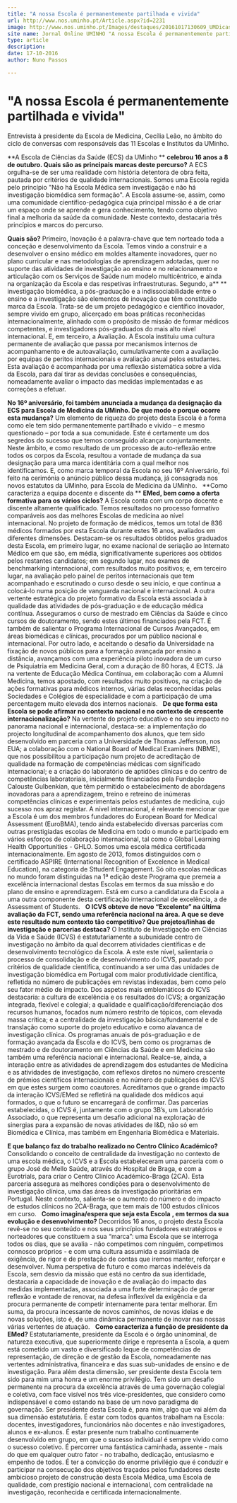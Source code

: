 ```yaml
---
title: "A nossa Escola é permanentemente partilhada e vivida"
url: http://www.nos.uminho.pt/Article.aspx?id=2231
image: http://www.nos.uminho.pt/Images/destaques/20161017130609_UMDicasNG16Medicina125.jpg
site name: Jornal Online UMINHO "A nossa Escola é permanentemente partilhada e vivida"
type: article
description: 
date: 17-10-2016
author: Nuno Passos

---
```

# "A nossa Escola é permanentemente partilhada e vivida"


  

Entrevista à presidente da Escola de Medicina, Cecília Leão, no âmbito do ciclo de conversas com responsáveis das 11 Escolas e Institutos da UMinho.

**A Escola de Ciências da Saúde (ECS) da UMinho ** **celebrou 16 anos a 8 de outubro. Quais são as principais marcas deste percurso?** 
A ECS orgulha-se de ser uma realidade com história detentora de obra feita, pautada por critérios de qualidade internacionais. Somos uma Escola regida pelo princípio "Não há Escola Médica sem investigação e não há investigação biomédica sem formação". A Escola assume-se, assim, como uma comunidade científico-pedagógica cuja principal missão é a de criar um espaço onde se aprende e gera conhecimento, tendo como objetivo final a melhoria da saúde da comunidade. Neste contexto, destacaria três princípios e marcos do percurso.

**Quais são?** 
Primeiro, Inovação é a palavra-chave que tem norteado toda a conceção e desenvolvimento da Escola. Temos vindo a construir e a desenvolver o ensino médico em moldes altamente inovadores, quer no plano curricular e nas metodologias de aprendizagem adotadas, quer no suporte das atividades de investigação ao ensino e no relacionamento e articulação com os Serviços de Saúde num modelo multicêntrico, e ainda na organização da Escola e das respetivas infraestruturas. Segundo, a** ** investigação biomédica, a pós-graduação e a indissociabilidade entre o ensino e a investigação são elementos de inovação que têm constituído marca da Escola. Trata-se de um projeto pedagógico e científico inovador, sempre vivido em grupo, alicerçado em boas práticas reconhecidas internacionalmente, alinhado com o propósito de missão de formar médicos competentes, e investigadores pós-graduados do mais alto nível internacional. E, em terceiro, a Avaliação. A Escola instituiu uma cultura permanente de avaliação que passa por mecanismos internos de acompanhamento e de autoavaliação, cumulativamente com a avaliação por equipas de peritos internacionais e avaliação anual pelos estudantes. Esta avaliação é acompanhada por uma reflexão sistemática sobre a vida da Escola, para daí tirar as devidas conclusões e consequências, nomeadamente avaliar o impacto das medidas implementadas e as correções a efetuar.

**No 16º aniversário, foi também anunciada a mudança da designação da ECS para Escola de Medicina da UMinho. De que modo e porque ocorre esta mudança?** 
Um elemento de riqueza do projeto desta Escola é a forma como ele tem sido permanentemente partilhado e vivido – e mesmo questionado – por toda a sua comunidade. Este é certamente um dos segredos do sucesso que temos conseguido alcançar conjuntamente. Neste âmbito, e como resultado de um processo de auto-reflexão entre todos os corpos da Escola, resultou a vontade de mudança da sua designação para uma marca identitária com a qual melhor nos identificamos. E, como marca temporal da Escola no seu 16º Aniversário, foi feito na cerimónia o anúncio público dessa mudança, já consagrada nos novos estatutos da UMinho, para Escola de Medicina da UMinho.
 
**Como caracteriza a equipa docente e discente da ** **EMed, bem como a oferta formativa para os vários ciclos?** 
A Escola conta com um corpo docente e discente altamente qualificado. Temos resultados no processo formativo comparáveis aos das melhores Escolas de medicina ao nível internacional. No projeto de formação de médicos, temos um total de 836 médicos formados por esta Escola durante estes 16 anos, avaliados em diferentes dimensões. Destacam-se os resultados obtidos pelos graduados desta Escola, em primeiro lugar, no exame nacional de seriação ao Internato Médico em que são, em média, significativamente superiores aos obtidos pelos restantes candidatos; em segundo lugar, nos exames de benchmarking internacional, com resultados muito positivos; e, em terceiro lugar, na avaliação pelo painel de peritos internacionais que tem acompanhado e escrutinado o curso desde o seu início, e que continua a colocá-lo numa posição de vanguarda nacional e internacional. A outra vertente estratégica do projeto formativo da Escola está associada à qualidade das atividades de pós-graduação e de educação médica contínua. Asseguramos o curso de mestrado em Ciências da Saúde e cinco cursos de doutoramento, sendo estes últimos financiados pela FCT. É também de salientar o Programa Internacional de Cursos Avançados, em áreas biomédicas e clínicas, procurados por um público nacional e internacional. Por outro lado, e aceitando o desafio da Universidade na fixação de novos públicos para a formação avançada por ensino a distância, avançamos com uma experiência piloto inovadora de um curso de Psiquiatria em Medicina Geral, com a duração de 80 horas, 4 ECTS. Já na vertente de Educação Médica Contínua, em colaboração com a Alumni Medicina, temos apostado, com resultados muito positivos, na criação de ações formativas para médicos internos, várias delas reconhecidas pelas Sociedades e Colégios de especialidade e com a participação de uma percentagem muito elevada dos internos nacionais.
 
**De que forma esta Escola se pode afirmar no contexto nacional e no contexto de crescente internacionalização?** 
Na vertente do projeto educativo e no seu impacto no panorama nacional e internacional, destaca-se: a implementação do projecto longitudinal de acompanhamento dos alunos, que tem sido desenvolvido em parceria com a Universidade de Thomas Jefferson, nos EUA; a colaboração com o National Board of Medical Examiners (NBME), que nos possibilitou a participação num projeto de acreditação de qualidade na formação de competências médicas com significado internacional; e a criação do laboratório de aptidões clínicas e do centro de competências laboratoriais, inicialmente financiados pela Fundação Calouste Gulbenkian, que têm permitido o estabelecimento de abordagens inovadoras para a aprendizagem, treino e retreino de inúmeras competências clínicas e experimentais pelos estudantes de medicina, cujo sucesso nos apraz registar. A nível internacional, é relevante mencionar que a Escola é um dos membros fundadores do European Board for Medical Assessment (EuroBMA), tendo ainda estabelecido diversas parcerias com outras prestigiadas escolas de Medicina em todo o mundo e participado em vários esforços de colaboração internacional, tal como o Global Learning Health Opportunities - GHLO. Somos uma escola médica certificada internacionalmente. Em agosto de 2013, fomos distinguidos com o certificado ASPIRE (International Recognition of Excelence in Medical Education), na categoria de Sttudent Engagement. Só oito escolas médicas no mundo foram distinguidas na 1ª edição deste Programa que premeia a excelência internacional destas Escolas em termos da sua missão e do plano de ensino e aprendizagem. Está em curso a candidatura da Escola a uma outra componente desta certificação internacional de excelência, a de Assessment of Students.
 
**O ICVS obteve de novo “Excelente” na última avaliação da FCT, sendo uma referência nacional na área. A que se deve este resultado num contexto tão competitivo? Que projetos/linhas de investigação e parcerias destaca?** 
O Instituto de Investigação em Ciências da Vida e Saúde (ICVS) é estatutariamente a subunidade centro de investigação no âmbito da qual decorrem atividades científicas e de desenvolvimento tecnológico da Escola. A este este nível, salientaria o processo de consolidação e de desenvolvimento do ICVS, pautado por critérios de qualidade científica, continuando a ser uma das unidades de investigação biomédica em Portugal com maior produtividade científica, refletida no número de publicações em revistas indexadas, bem como pelo seu fator médio de impacto. Dos aspetos mais emblemáticos do ICVS destacaria: a cultura de excelência e os resultados do ICVS; a organização integrada, flexível e colegial; a qualidade e qualificação/diferenciação dos recursos humanos, focados num número restrito de tópicos, com elevada massa crítica; e a centralidade da investigação básica/fundamental e de translação como suporte do projeto educativo e como alavanca de investigação clínica. Os programas anuais de pós-graduação e de formação avançada da Escola e do ICVS, bem como os programas de mestrado e de doutoramento em Ciências da Saúde e em Medicina são também uma referência nacional e internacional. Realce-se, ainda, a interação entre as atividades de aprendizagem dos estudantes de Medicina e as atividades de investigação, com reflexos diretos no número crescente de prémios científicos internacionais e no número de publicações do ICVS em que estes surgem como coautores. Acreditamos que o grande impacto da interação ICVS/EMed se refletirá na qualidade dos médicos aqui formados, o que o futuro se encarregará de confirmar. Das parcerias estabelecidas, o ICVS é, juntamente com o grupo 3B’s, um Laboratório Associado, o que representa um desafio adicional na exploração de sinergias para a expansão de novas atividades de I&D, não só em Biomédica e Clínica, mas também em Engenharia Biomédica e Materiais.

**E que balanço faz do trabalho realizado no Centro Clínico Académico?** 
Consolidando o conceito de centralidade da investigação no contexto de uma escola médica, o ICVS e a Escola estabeleceram uma parceria com o grupo José de Mello Saúde, através do Hospital de Braga, e com a Eurotrials, para criar o Centro Clínico Académico-Braga (2CA). Esta parceria assegura as melhores condições para o desenvolvimento de investigação clínica, uma das áreas da investigação prioritárias em Portugal. Neste contexto, salienta-se o aumento do número e do impacto de estudos clínicos no 2CA-Braga, que tem mais de 100 estudos clínicos em curso.
 
**Como imagina/espera que seja esta Escola** **, em termos da sua evolução e desenvolvimento?** 
Decorridos 16 anos, o projeto desta Escola revê-se no seu conteúdo e nos seus princípios fundadores estratégicos e norteadores que constituem a sua “marca”: uma Escola que se interroga todos os dias, que se avalia - não competimos com ninguém, competimos connosco próprios - e com uma cultura assumida e assimilada de exigência, de rigor e de prestação de contas que iremos manter, reforçar e desenvolver. Numa perspetiva de futuro e como marcas indeléveis da Escola, sem desvio da missão que está no centro da sua identidade, destacaria a capacidade de inovação e de avaliação do impacto das medidas implementadas, associada a uma forte determinação de gerar reflexão e vontade de renovar, na defesa inflexível da exigência e da procura permanente de competir internamente para tentar melhorar. Em suma, da procura incessante de novos caminhos, de novas ideias e de novas soluções, isto é, de uma dinâmica permanente de inovar nas nossas várias vertentes de atuação.
 
**Como caracteriza a função de presidente da EMed?** 
Estatutariamente, presidente da Escola é o órgão uninominal, de natureza executiva, que superiormente dirige e representa a Escola, a quem está cometido um vasto e diversificado leque de competências de representação, de direção e de gestão da Escola, nomeadamente nas vertentes administrativa, financeira e das suas sub-unidades de ensino e de investigação. Para além desta dimensão, ser presidente desta Escola tem sido para mim uma honra e um enorme privilégio. Tem sido um desafio permanente na procura da excelência através de uma governação colegial e coletiva, com face visível nos três vice-presidentes, que considero como indispensável e como estando na base de um novo paradigma de governação. Ser presidente desta Escola é, para mim, algo que vai além da sua dimensão estatutária. É estar com todos quantos trabalham na Escola: docentes, investigadores, funcionários não docentes e não investigadores, alunos e ex-alunos. É estar presente num trabalho continuamente desenvolvido em grupo, em que o sucesso individual é sempre vivido como o sucesso coletivo. É percorrer uma fantástica caminhada, assente - mais do que em qualquer outro fator - no trabalho, dedicação, entusiasmo e empenho de todos. É ter a convicção do enorme privilégio que é conduzir e participar na consecução dos objetivos traçados pelos fundadores deste ambicioso projeto de construção desta Escola Médica, uma Escola de qualidade, com prestígio nacional e internacional, com centralidade na investigação, reconhecida e certificada internacionalmente.

